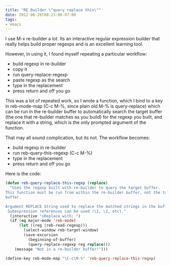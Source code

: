 ```yaml
---
title: "RE Builder \"query replace this\""
date: 2012-06-26T08:23:00-07:00
tags:
- emacs
---
```

I use M-x re-builder a *lot*. Its an interactive regular expression builder that really helps build proper regexps and is an excellent learning tool.
<!--more-->
However, in using it, I found myself repeating a particular workflow:
- build regexp in re-builder
- copy it
- run query-replace-regexp
- paste regexp as the search
- type in the replacement
- press return and off you go

This was a lot of repeated work, so I wrote a function, which I bind to a key in reb-mode-map (C-c M-%, since plain old M-% is query-replace) which can be run in the re-builder buffer to automatically search the target buffer (the one that re-builder matches as you build) for the regexp you built, and replace it with a string, which is the only prompted argument of the function.

That may all sound complication, but its not. The workflow becomes:
- build regexp in re-builder
- run reb-query-this-regexp (C-c M-%)
- type in the replacement
- press return and off you go

Here is the code:

```cl
(defun reb-query-replace-this-regxp (replace)
  "Uses the regexp built with re-builder to query the target buffer.
This function must be run from within the re-builder buffer, not the target
buffer.

Argument REPLACE String used to replace the matched strings in the buffer.
 Subexpression references can be used (\1, \2, etc)."
  (interactive "sReplace with: ")
  (if (eq major-mode 'reb-mode)
      (let ((reg (reb-read-regexp)))
        (select-window reb-target-window)
        (save-excursion
          (beginning-of-buffer)
          (query-replace-regexp reg replace)))
    (message "Not in a re-builder buffer!")))

(define-key reb-mode-map "\C-c\M-%" 'reb-query-replace-this-regxp)
```
